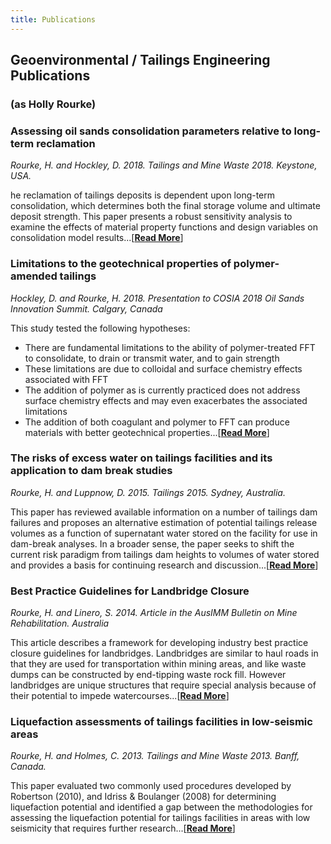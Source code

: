 ```yaml
---
title: Publications
---
```


## Geoenvironmental / Tailings Engineering Publications 
### (as Holly Rourke)



### Assessing oil sands consolidation parameters relative to long-term reclamation

*Rourke, H. and Hockley, D. 2018. Tailings and Mine Waste 2018. Keystone, USA.*

he reclamation of tailings deposits is dependent upon long-term consolidation, which determines both the final storage volume and ultimate deposit strength. This paper presents a robust sensitivity analysis to examine the effects of material property functions and design variables on consolidation model results...[[**Read More**](/publications_pages/2018_tmw_consolidation)]

### Limitations to the geotechnical properties of polymer-amended tailings

*Hockley, D. and Rourke, H. 2018. Presentation to COSIA 2018 Oil Sands Innovation Summit. Calgary, Canada*

This study tested the following hypotheses:
 - There are fundamental limitations to the ability of polymer-treated FFT to consolidate, to drain or transmit water, and to gain strength
 - These limitations are due to colloidal and surface chemistry effects associated with FFT
 - The addition of polymer as is currently practiced does not address surface chemistry effects and may even exacerbates the associated limitations
 - The addition of both coagulant and polymer to FFT can produce materials with better geotechnical properties...[[**Read More**](/publications_pages/2018_COSIA_limitations)]

### The risks of excess water on tailings facilities and its application to dam break studies

*Rourke, H. and Luppnow, D. 2015.  Tailings 2015. Sydney, Australia.*

This paper has reviewed available information on a number of tailings dam failures and proposes an alternative estimation of potential tailings release volumes as a function of supernatant water stored on the facility for use in dam-break analyses. In a broader sense, the paper seeks to shift the current risk paradigm from tailings dam heights to volumes of water stored and provides a basis for continuing research and discussion...[[**Read More**](/publications_pages/2015_tailings_dambreak2)]

### Best Practice Guidelines for Landbridge Closure

*Rourke, H. and Linero, S. 2014. Article in the AusIMM Bulletin on Mine Rehabilitation. Australia*

This article describes a framework for developing industry best practice closure guidelines for landbridges. Landbridges are similar to haul roads in that they are used for transportation within mining areas, and like waste dumps can be constructed by end-tipping waste rock fill.  However landbridges are unique structures that require special analysis because of their potential to impede watercourses...[[**Read More**](/publications_pages/2014_ausimm_landbridges)]

### Liquefaction assessments of tailings facilities in low-seismic areas

*Rourke, H. and Holmes, C. 2013. Tailings and Mine Waste 2013. Banff, Canada.*

This paper evaluated two commonly used procedures developed by Robertson (2010), and Idriss & Boulanger (2008) for determining liquefaction potential and identified a gap between the methodologies for assessing the liquefaction potential for tailings facilities in areas with low seismicity that requires further research...[[**Read More**](/publications_pages/2015_tmw_liquefaction)]




